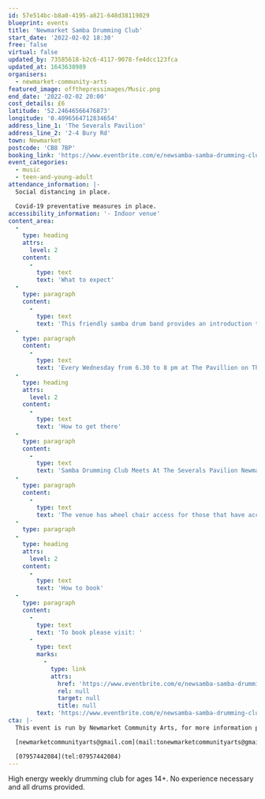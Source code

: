 ```yaml
---
id: 57e514bc-b8a0-4195-a821-648d38119029
blueprint: events
title: 'Newmarket Samba Drumming Club'
start_date: '2022-02-02 18:30'
free: false
virtual: false
updated_by: 73585618-b2c6-4117-9078-fe4dcc123fca
updated_at: 1643638989
organisers:
  - newmarket-community-arts
featured_image: offthepressimages/Music.png
end_date: '2022-02-02 20:00'
cost_details: £6
latitude: '52.24646566476873'
longitude: '0.4096564712834654'
address_line_1: 'The Severals Pavilion'
address_line_2: '2-4 Bury Rd'
town: Newmarket
postcode: 'CB8 7BP'
booking_link: 'https://www.eventbrite.com/e/newsamba-samba-drumming-club-tickets-238634501217'
event_categories:
  - music
  - teen-and-young-adult
attendance_information: |-
  Social distancing in place.

  Covid-19 preventative measures in place.
accessibility_information: '- Indoor venue'
content_area:
  -
    type: heading
    attrs:
      level: 2
    content:
      -
        type: text
        text: 'What to expect'
  -
    type: paragraph
    content:
      -
        type: text
        text: 'This friendly samba drum band provides an introduction to the different instruments used in a Brazilian Samba Band as well as techniques and tips. No experience needed.'
  -
    type: paragraph
    content:
      -
        type: text
        text: 'Every Wednesday from 6.30 to 8 pm at The Pavillion on The Severals. During term time - this half- term starts Wed 12th January until Wed 9th February.'
  -
    type: heading
    attrs:
      level: 2
    content:
      -
        type: text
        text: 'How to get there'
  -
    type: paragraph
    content:
      -
        type: text
        text: 'Samba Drumming Club Meets At The Severals Pavilion Newmarket, CB87BP.'
  -
    type: paragraph
    content:
      -
        type: text
        text: 'The venue has wheel chair access for those that have accessibility needs. '
  -
    type: paragraph
  -
    type: heading
    attrs:
      level: 2
    content:
      -
        type: text
        text: 'How to book'
  -
    type: paragraph
    content:
      -
        type: text
        text: 'To book please visit: '
      -
        type: text
        marks:
          -
            type: link
            attrs:
              href: 'https://www.eventbrite.com/e/newsamba-samba-drumming-club-tickets-238634501217'
              rel: null
              target: null
              title: null
        text: 'https://www.eventbrite.com/e/newsamba-samba-drumming-club-tickets-238634501217'
cta: |-
  This event is run by Newmarket Community Arts, for more information please get in touch via email or phone:

  [newmarketcommunityarts@gmail.com](mail:tonewmarketcommunityarts@gmail.com)

  [07957442084](tel:07957442084)
---
```

High energy weekly drumming club for ages 14+. No experience necessary and all drums provided.